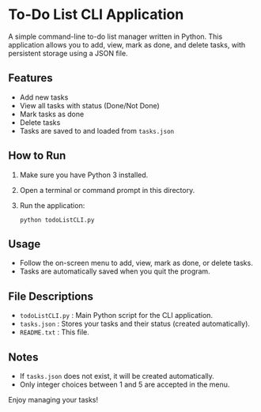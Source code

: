 To-Do List CLI Application
==========================

A simple command-line to-do list manager written in Python. This application allows you to add, view, mark as done, and delete tasks, with persistent storage using a JSON file.

Features
--------
- Add new tasks
- View all tasks with status (Done/Not Done)
- Mark tasks as done
- Delete tasks
- Tasks are saved to and loaded from `tasks.json`

How to Run
----------
1. Make sure you have Python 3 installed.
2. Open a terminal or command prompt in this directory.
3. Run the application:
   
   ```
   python todoListCLI.py
   ```

Usage
-----
- Follow the on-screen menu to add, view, mark as done, or delete tasks.
- Tasks are automatically saved when you quit the program.

File Descriptions
-----------------
- `todoListCLI.py` : Main Python script for the CLI application.
- `tasks.json`     : Stores your tasks and their status (created automatically).
- `README.txt`     : This file.

Notes
-----
- If `tasks.json` does not exist, it will be created automatically.
- Only integer choices between 1 and 5 are accepted in the menu.

Enjoy managing your tasks!
